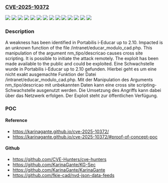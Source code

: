 ### [CVE-2025-10372](https://cve.mitre.org/cgi-bin/cvename.cgi?name=CVE-2025-10372)
![](https://img.shields.io/static/v1?label=Product&message=i-Educar&color=blue)
![](https://img.shields.io/static/v1?label=Version&message=2.0%20&color=brightgreen)
![](https://img.shields.io/static/v1?label=Version&message=2.1%20&color=brightgreen)
![](https://img.shields.io/static/v1?label=Version&message=2.10%20&color=brightgreen)
![](https://img.shields.io/static/v1?label=Version&message=2.2%20&color=brightgreen)
![](https://img.shields.io/static/v1?label=Version&message=2.3%20&color=brightgreen)
![](https://img.shields.io/static/v1?label=Version&message=2.4%20&color=brightgreen)
![](https://img.shields.io/static/v1?label=Version&message=2.5%20&color=brightgreen)
![](https://img.shields.io/static/v1?label=Version&message=2.6%20&color=brightgreen)
![](https://img.shields.io/static/v1?label=Version&message=2.7%20&color=brightgreen)
![](https://img.shields.io/static/v1?label=Version&message=2.8%20&color=brightgreen)
![](https://img.shields.io/static/v1?label=Version&message=2.9%20&color=brightgreen)
![](https://img.shields.io/static/v1?label=Vulnerability&message=Code%20Injection&color=brightgreen)
![](https://img.shields.io/static/v1?label=Vulnerability&message=Cross%20Site%20Scripting&color=brightgreen)

### Description

A weakness has been identified in Portabilis i-Educar up to 2.10. Impacted is an unknown function of the file /intranet/educar_modulo_cad.php. This manipulation of the argument nm_tipo/descricao causes cross site scripting. It is possible to initiate the attack remotely. The exploit has been made available to the public and could be exploited.
Eine Schwachstelle wurde in Portabilis i-Educar up to 2.10 gefunden. Hierbei geht es um eine nicht exakt ausgemachte Funktion der Datei /intranet/educar_modulo_cad.php. Mit der Manipulation des Arguments nm_tipo/descricao mit unbekannten Daten kann eine cross site scripting-Schwachstelle ausgenutzt werden. Die Umsetzung des Angriffs kann dabei über das Netzwerk erfolgen. Der Exploit steht zur öffentlichen Verfügung.

### POC

#### Reference
- https://karinagante.github.io/cve-2025-10372/
- https://karinagante.github.io/cve-2025-10372/#proof-of-concept-poc

#### Github
- https://github.com/CVE-Hunters/cve-hunters
- https://github.com/KarinaGante/KG-Sec
- https://github.com/KarinaGante/KarinaGante
- https://github.com/fkie-cad/nvd-json-data-feeds


